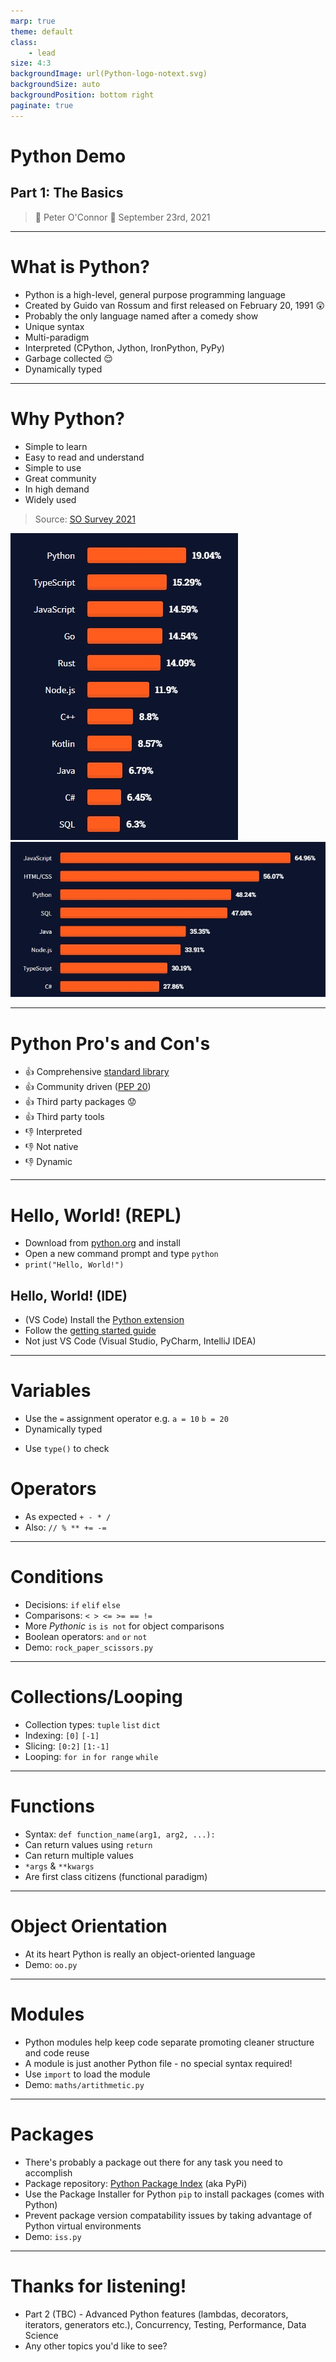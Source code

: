 ```yaml
---
marp: true
theme: default
class:
    - lead
size: 4:3
backgroundImage: url(Python-logo-notext.svg)
backgroundSize: auto
backgroundPosition: bottom right
paginate: true
---
```


# Python Demo
## Part 1: The Basics
> :wave: Peter O'Connor
> :calendar: September 23rd, 2021
<!-- ![python logo](python-logo-notext.svg) -->

---
# What is Python?
- Python is a high-level, general purpose programming language
- Created by Guido van Rossum and first released on February 20, 1991 :astonished:
- Probably the only language named after a comedy show
- Unique syntax
- Multi-paradigm
- Interpreted (CPython, Jython, IronPython, PyPy)
- Garbage collected :relieved:
- Dynamically typed

---
# Why Python?
- Simple to learn
- Easy to read and understand
- Simple to use
- Great community
- In high demand
- Widely used
> Source: [SO Survey 2021](https://insights.stackoverflow.com/survey/2021)

![bg vertical right:50% w:250](so_most_wanted.jpg)
![bg vertical right:50% w:450](so_languages_survey.jpg)

---
# Python Pro's and Con's
- :thumbsup: Comprehensive [standard library](https://docs.python.org/3/library/)
- :thumbsup: Community driven ([PEP 20](https://www.python.org/dev/peps/pep-0020/))
- :thumbsup: Third party packages :worried:
- :thumbsup: Third party tools
- :thumbsdown: Interpreted
- :thumbsdown: Not native
- :thumbsdown: Dynamic

---
# Hello, World! (REPL)
- Download from [python.org](https://www.python.org/downloads/release/python-397/) and install
- Open a new command prompt and type `python`
- `print("Hello, World!")`

## Hello, World! (IDE)
- (VS Code) Install the [Python extension](https://marketplace.visualstudio.com/items?itemName=ms-python.python)
- Follow the [getting started guide](https://code.visualstudio.com/docs/python/python-tutorial)
- Not just VS Code (Visual Studio, PyCharm, IntelliJ IDEA)

---
# Variables
- Use the `=` assignment operator e.g. `a = 10` `b = 20`
- Dynamically typed
<!-- - Strings are collections of characters
    - Double or single quotes
    - Triple double/single quotes to span multiple lines
    - Can be sliced/indexed -->
- Use `type()` to check

# Operators
- As expected `+ - * /`
- Also: `// % ** += -=`

---
# Conditions
- Decisions: `if` `elif` `else`
- Comparisons: `< > <= >= == !=`
- More *Pythonic* `is` `is not` for object comparisons
- Boolean operators: `and` `or` `not`
- Demo: `rock_paper_scissors.py`

---
# Collections/Looping
- Collection types: `tuple` `list` `dict`
- Indexing: `[0]` `[-1]`
- Slicing: `[0:2]` `[1:-1]`
- Looping: `for in` `for range` `while`

---
# Functions
- Syntax: `def function_name(arg1, arg2, ...):`
- Can return values using `return`
- Can return multiple values
- `*args` & `**kwargs`
- Are first class citizens (functional paradigm)

---
# Object Orientation
- At its heart Python is really an object-oriented language
- Demo: `oo.py`

---
# Modules
- Python modules help keep code separate promoting cleaner structure and code reuse
- A module is just another Python file - no special syntax required!
- Use `import` to load the module
- Demo: `maths/artithmetic.py`

---
# Packages
- There's probably a package out there for any task you need to accomplish
- Package repository: [Python Package Index](https://pypi.org/) (aka PyPi)
- Use the Package Installer for Python `pip` to install packages (comes with Python)
- Prevent package version compatability issues by taking advantage of Python virtual environments
- Demo: `iss.py`

---
# Thanks for listening!
- Part 2 (TBC) - Advanced Python features (lambdas, decorators, iterators, generators etc.), Concurrency, Testing, Performance, Data Science
- Any other topics you'd like to see?